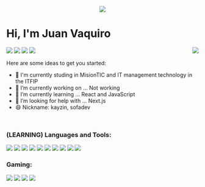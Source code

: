 <p align="center">
  <img src="https://giphy.com/static/img/zoomies.gif">
</p>

# Hi, I'm Juan Vaquiro
[<img src="https://img.shields.io/badge/twitter-%231DA1F2.svg?&style=for-the-badge&logo=twitter&logoColor=white">](https://twitter.com/JDavidVaquiro)
[<img src="https://img.shields.io/badge/linkedin-%230077B5.svg?&style=for-the-badge&logo=linkedin&logoColor=white">](https://www.linkedin.com/in/juan-vaquiro-442585165/)
[<img src="https://img.shields.io/badge/instagram-%23E4405F.svg?&style=for-the-badge&logo=instagram&logoColor=white">](https://www.instagram.com/david_vaquirox/)
[<img src="https://img.shields.io/badge/Portfolio-%23000000.svg?&style=for-the-badge">](https://juanvaquiro.github.io/)
<img  align="right" src="https://raw.githubusercontent.com/Rishit-dagli/Rishit-dagli/master/images/octocat-anime.gif">


Here are some ideas to get you started:
- 🏫 I'm currently studing in MisionTIC and IT management technology in the ITFIP
- 🔭 I’m currently working on ... Not working
- 🌱 I’m currently learning ... React and JavaScript
- 🤔 I’m looking for help with ... Next.js
- 😄 Nickname: kayzin, sofadev

<br/>

### (LEARNING) Languages and Tools:
<div display="flex">
  <img src="https://img.shields.io/badge/html5%20-%23E34F26.svg?&style=for-the-badge&logo=html5&logoColor=white">
  <img src="https://img.shields.io/badge/css3%20-%231572B6.svg?&style=for-the-badge&logo=css3&logoColor=white">
  <img src="https://img.shields.io/badge/javascript-%23F7DF1E.svg?&style=for-the-badge&logo=javascript&logoColor=black">
  <img src="https://img.shields.io/badge/react%20-%230077B5.svg?&style=for-the-badge&logo=react&logoColor=white">
  <img src="https://img.shields.io/badge/graphql%20-%23E4405F.svg?&style=for-the-badge&logo=graphql&logoColor=white"/>
  <img src="https://img.shields.io/badge/git%20-%23F05033.svg?&style=for-the-badge&logo=git&logoColor=white"/>
  <img src="https://img.shields.io/badge/github%20-%23121011.svg?&style=for-the-badge&logo=github&logoColor=white"/>
  <img src="https://img.shields.io/badge/figma%20-%23000111.svg?&style=for-the-badge&logo=figma&logoColor=white"/>
  <img src="https://img.shields.io/badge/mongodb%20-%210077B5.svg?&style=for-the-badge&logo=mongodb&logoColor=white">
  <img src="https://img.shields.io/badge/mysql%20-%230077B5.svg?&style=for-the-badge&logo=mysql&logoColor=white">
</did>
<br/>

### Gaming:
<div display="flex">
  <img src="https://img.shields.io/badge/Steam-%23000000.svg?&style=for-the-badge&logo=steam&logoColor=white" />
  <img src="https://img.shields.io/badge/epic%20games%20-%23000000.svg?&style=for-the-badge&logo=epic%20games&logoColor=white"/>
  <img src="https://img.shields.io/badge/Valorant-%23000000.svg?&style=for-the-badge&logo=Valorant&logoColor=white"/>
  <img src="https://img.shields.io/badge/league%20of%20legends-%23000000.svg?&style=for-the-badge&logo=LoL&logoColor=white"/>
</div>
<br>
